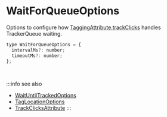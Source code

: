 # WaitForQueueOptions

Options to configure how [TaggingAttribute.trackClicks](/tracking/browser/api-reference/definitions/TaggingAttribute.md#taggingattributetrackclicks) handles TrackerQueue waiting. 

```jsx
type WaitForQueueOptions = {
  intervalMs?: number;
  timeoutMs?: number;
};
```

<br />

:::info see also
- [WaitUntilTrackedOptions](/tracking/browser/api-reference/definitions/WaitUntilTrackedOptions.md)
- [TagLocationOptions](/tracking/browser/api-reference/definitions/TagLocationOptions.md)
- [TrackClicksAttribute](/tracking/browser/api-reference/definitions/TrackClicksAttribute.md)
:::
